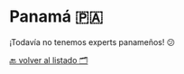 # Panamá 🇵🇦

¡Todavía no tenemos experts panameños! 😕


[🔙 volver al listado 🗂️](https://github.com/Villanuevand/google-experts-latam#readme)